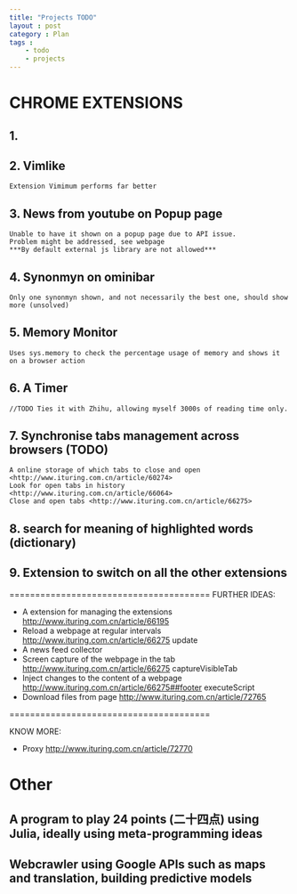 ```yaml
---
title: "Projects TODO"
layout : post
category : Plan
tags :
    - todo
    - projects
---
```

# CHROME EXTENSIONS

## 1.

## 2. Vimlike
    Extension Vimimum performs far better

## 3. News from youtube on Popup page
    Unable to have it shown on a popup page due to API issue.
    Problem might be addressed, see webpage
    ***By default external js library are not allowed***

## 4. Synonmyn on ominibar
    Only one synonmyn shown, and not necessarily the best one, should show more (unsolved)

## 5. Memory Monitor
    Uses sys.memory to check the percentage usage of memory and shows it on a browser action

## 6. A Timer
    //TODO Ties it with Zhihu, allowing myself 3000s of reading time only.


## 7. Synchronise tabs management across browsers (TODO)
    A online storage of which tabs to close and open <http://www.ituring.com.cn/article/60274>
    Look for open tabs in history <http://www.ituring.com.cn/article/66064>
    Close and open tabs <http://www.ituring.com.cn/article/66275>

## 8. search for meaning of highlighted words (dictionary)

## 9. Extension to switch on all the other extensions

=======================================
FURTHER IDEAS:
 - A extension for managing the extensions <http://www.ituring.com.cn/article/66195>
 - Reload a webpage at regular intervals <http://www.ituring.com.cn/article/66275> update
 - A news feed collector
 - Screen capture of the webpage in the tab <http://www.ituring.com.cn/article/66275> captureVisibleTab
 - Inject changes to the content of a webpage <http://www.ituring.com.cn/article/66275##footer> executeScript
 - Download files from page <http://www.ituring.com.cn/article/72765>



 =======================================

 KNOW MORE:
 - Proxy <http://www.ituring.com.cn/article/72770>

# Other

## A program to play 24 points (二十四点) using Julia, ideally using meta-programming ideas

## Webcrawler using Google APIs such as maps and translation, building predictive models
